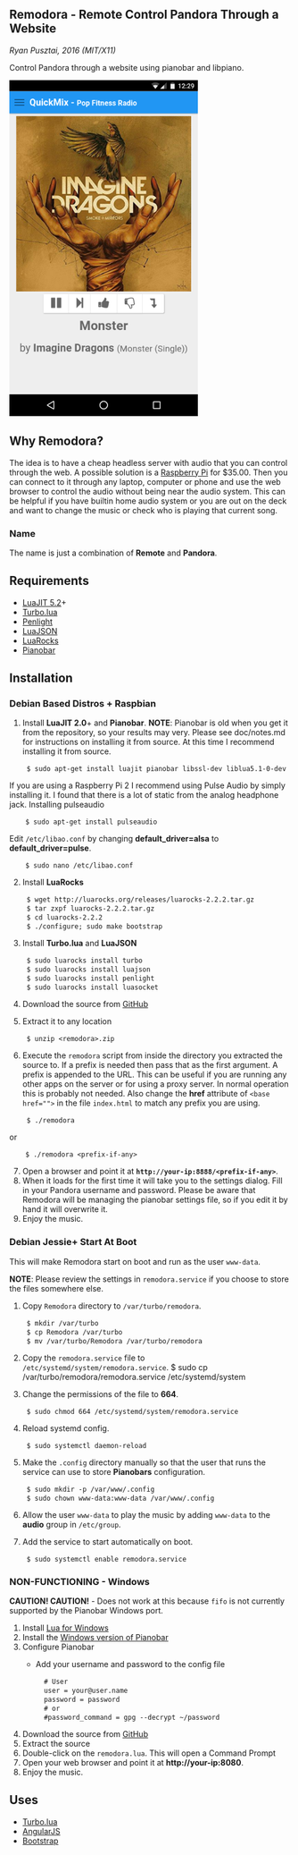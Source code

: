 ## Remodora - Remote Control Pandora Through a Website

_Ryan Pusztai, 2016 (MIT/X11)_

Control Pandora through a website using pianobar and libpiano.

![Remodora Screenshot](/doc/remodora-screenshot.png?raw=true "Optional Title")

## Why Remodora?

The idea is to have a cheap headless server with audio that you can control through the web. A possible
solution is a [Raspberry Pi](http://www.raspberrypi.org/) for $35.00. Then you can connect to it
through any laptop, computer or phone and use the web browser to control the audio without being near the
audio system. This can be helpful if you have builtin home audio system or you are out on the deck and want to
change the music or check who is playing that current song.

### Name

The name is just a combination of **Remote** and **Pandora**.

## Requirements

* [LuaJIT 5.2](http://luajit.org)+
* [Turbo.lua](http://github.com/stevedonovan/Orbiter)
* [Penlight](http://stevedonovan.github.com/Penlight/)
* [LuaJSON](https://github.com/harningt/luajson)
* [LuaRocks](http://luarocks.org)
* [Pianobar](http://github.com/PromyLOPh/pianobar)

## Installation

### Debian Based Distros + Raspbian

1. Install **LuaJIT 2.0**+ and **Pianobar**.
**NOTE**: Pianobar is old when you get it from the repository, so your results may very. Please see doc/notes.md for instructions on installing it from source.
At this time I recommend installing it from source.

		$ sudo apt-get install luajit pianobar libssl-dev liblua5.1-0-dev
If you are using a Raspberry Pi 2 I recommend using Pulse Audio by simply installing it. I found that there is a lot of static from the analog headphone jack.
Installing pulseaudio

		$ sudo apt-get install pulseaudio
Edit `/etc/libao.conf` by changing **default_driver=alsa** to **default_driver=pulse**.

		$ sudo nano /etc/libao.conf
2. Install **LuaRocks**

		$ wget http://luarocks.org/releases/luarocks-2.2.2.tar.gz
		$ tar zxpf luarocks-2.2.2.tar.gz
		$ cd luarocks-2.2.2
		$ ./configure; sudo make bootstrap
3. Install **Turbo.lua** and **LuaJSON**

		$ sudo luarocks install turbo
		$ sudo luarocks install luajson
		$ sudo luarocks install penlight
		$ sudo luarocks install luasocket
4. Download the source from [GitHub](https://github.com/rjpcomputing/Remodora/archive/master.zip)
5. Extract it to any location

		$ unzip <remodora>.zip
6. Execute the `remodora` script from inside the directory you extracted the source to. If a prefix is needed then pass that as the first argument. A prefix is appended to the URL. This can be useful if you are running any other apps on the server or for using a proxy server. In normal operation this is probably not needed. Also change the **href** attribute of `<base href="">` in the file `index.html` to match any prefix you are using.

		$ ./remodora
or

		$ ./remodora <prefix-if-any>
7. Open a browser and point it at **`http://your-ip:8888/<prefix-if-any>`**.
8. When it loads for the first time it will take you to the settings dialog. Fill in your Pandora username and password. Please be aware that Remodora will be managing the pianobar settings file, so if you edit it by hand it will overwrite it.
9. Enjoy the music.

### Debian Jessie+ Start At Boot

This will make Remodora start on boot and run as the user `www-data`.

**NOTE**: Please review the settings in `remodora.service` if you choose to store the files somewhere else.

1. Copy `Remodora` directory to `/var/turbo/remodora`.

		$ mkdir /var/turbo
		$ cp Remodora /var/turbo
		$ mv /var/turbo/Remodora /var/turbo/remodora
2. Copy the `remodora.service` file to `/etc/systemd/system/remodora.service`.
		$ sudo cp /var/turbo/remodora/remodora.service /etc/systemd/system
3. Change the permissions of the file to **664**.

		$ sudo chmod 664 /etc/systemd/system/remodora.service
4. Reload systemd config.

		$ sudo systemctl daemon-reload
5. Make the `.config` directory manually so that the user that runs the service can use to store **Pianobars** configuration.

		$ sudo mkdir -p /var/www/.config
		$ sudo chown www-data:www-data /var/www/.config
6. Allow the user `www-data` to play the music by adding `www-data` to the **audio** group in `/etc/group`.
7. Add the service to start automatically on boot.

		$ sudo systemctl enable remodora.service

### NON-FUNCTIONING - Windows

**CAUTION! CAUTION!** - Does not work at this because `fifo` is not currently supported by the Pianobar Windows port.

1. Install [Lua for Windows](http://code.google.com/p/luaforwindows/)
2. Install the [Windows version of Pianobar](https://github.com/thedmd/pianobar-windows)
3. Configure Pianobar
	* Add your username and password to the config file

			# User
			user = your@user.name
			password = password
			# or
			#password_command = gpg --decrypt ~/password
2. Download the source from [GitHub](https://github.com/rjpcomputing/Remodora/archive/master.zip)
3. Extract the source
4. Double-click on the `remodora.lua`. This will open a Command Prompt
5. Open your web browser and point it at **http://your-ip:8080**.
6. Enjoy the music.

## Uses

* [Turbo.lua](http://turbo.lua)
* [AngularJS](https://angularjs.org/)
* [Bootstrap](http://getbootstrap.com)
